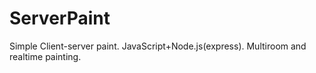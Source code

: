 # ServerPaint
Simple Client-server paint. JavaScript+Node.js(express). Multiroom and realtime painting.
